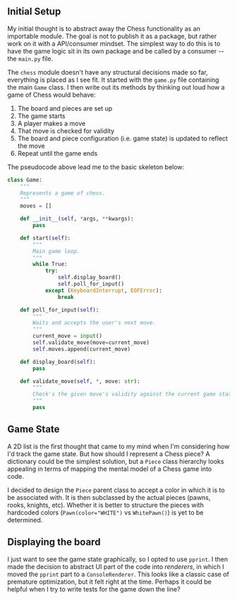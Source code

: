 ## Initial Setup

My initial thought is to abstract away the Chess functionality as an importable module. The goal is not to publish it
as a package, but rather work on it with a API/consumer mindset. The simplest way to do this is to have the game logic
sit in its own package and be called by a consumer -- the `main.py` file.

The `chess` module doesn't have any structural decisions made so far, everything is placed as I see fit. It started with
the `game.py` file containing the main `Game` class. I then write out its methods by thinking out loud how a game of
Chess would behave:

1. The board and pieces are set up
2. The game starts
3. A player makes a move
4. That move is checked for validity
5. The board and piece configuration (i.e. game state) is updated to reflect the move
6. Repeat until the game ends

The pseudocode above lead me to the basic skeleton below:

```python
class Game:
    """
    Represents a game of chess.
    """
    moves = []

    def __init__(self, *args, **kwargs):
        pass

    def start(self):
        """
        Main game loop.
        """
        while True:
            try:
                self.display_board()
                self.poll_for_input()
            except (KeyboardInterrupt, EOFError):
                break

    def poll_for_input(self):
        """
        Waits and accepts the user's next move.
        """
        current_move = input()
        self.validate_move(move=current_move)
        self.moves.append(current_move)

    def display_board(self):
        pass

    def validate_move(self, *, move: str):
        """
        Check's the given move's validity against the current game state.
        """
        pass
```

## Game State

A 2D list is the first thought that came to my mind when I'm considering how I'd track the game state. But how should I
represent a Chess piece? A dictionary could be the simplest solution, but a `Piece` class hierarchy looks appealing in
terms of mapping the mental model of a Chess game into code.

I decided to design the `Piece` parent class to accept a color in which it is to be associated with. It is then
subclassed by the actual pieces (pawns, rooks, knights, etc). Whether it is better to structure the pieces with
hardcoded colors (`Pawn(color="WHITE")` vs `WhitePawn()`) is yet to be determined.

## Displaying the board

I just want to see the game state graphically, so I opted to use `pprint`. I then made the decision to abstract
UI part of the code into _renderers_, in which I moved the `pprint` part to a `ConsoleRenderer`. This looks like a
classic case of premature optimization, but it felt right at the time. Perhaps it could be helpful when I try to write
tests for the game down the line?